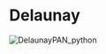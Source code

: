 # Delaunay
![DelaunayPAN_python](https://user-images.githubusercontent.com/42970333/67857443-294c3780-fb5a-11e9-8d19-1c5278b49455.png)
